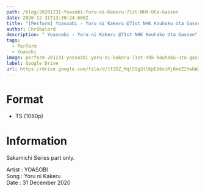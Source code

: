 ```yaml
---
path: /blog/20201231-Yoasobi-Yoru-ni-Kakeru-71st-NHK-Uta-Gassen
date: 2020-12-31T13:30:24.600Z
title: "[Perform] Yoasoabi - Yoru ni Kakeru @71st NHK Kouhaku Uta Gassen"
author: Chr0balord
description: " Yoasoabi - Yoru ni Kakeru @71st NHK Kouhaku Uta Gassen"
tags:
  - Perform
  - Yoasobi
image: perform-201231-yoasoabi-yoru-ni-kakeru-71st-nhk-kouhaku-uta-gassen.ts_thumbs.jpg
label: Google Drive
url: https://drive.google.com/file/d/1fZGZ_MqlSSg3llKpE66viMj8mkZ2YwbW/view?usp=sharing
---
```

# Format

* TS (1080p)

# Information

Sakamichi Series part only.

Artist : YOASOBI <br>Song : Yoru ni Kakeru <br>
Date : 31 December 2020